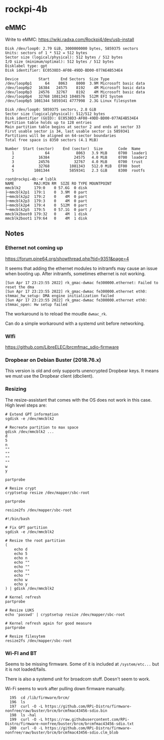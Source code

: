 # rockpi-4b

## eMMC

Write to eMMC: https://wiki.radxa.com/Rockpi4/dev/usb-install

```
Disk /dev/loop0: 2.79 GiB, 3000000000 bytes, 5859375 sectors
Units: sectors of 1 * 512 = 512 bytes
Sector size (logical/physical): 512 bytes / 512 bytes
I/O size (minimum/optimal): 512 bytes / 512 bytes
Disklabel type: gpt
Disk identifier: EC0538D3-AF08-49DD-BD00-077AE4B534E4

Device         Start     End Sectors  Size Type
/dev/loop0p1      64    8063    8000  3.9M Microsoft basic data
/dev/loop0p2   16384   24575    8192    4M Microsoft basic data
/dev/loop0p3   24576   32767    8192    4M Microsoft basic data
/dev/loop0p4   32768 1081343 1048576  512M EFI System
/dev/loop0p5 1081344 5859341 4777998  2.3G Linux filesystem
```

```
Disk /dev/loop0: 5859375 sectors, 2.8 GiB
Sector size (logical/physical): 512/512 bytes
Disk identifier (GUID): EC0538D3-AF08-49DD-BD00-077AE4B534E4
Partition table holds up to 128 entries
Main partition table begins at sector 2 and ends at sector 33
First usable sector is 34, last usable sector is 5859341
Partitions will be aligned on 64-sector boundaries
Total free space is 8350 sectors (4.1 MiB)

Number  Start (sector)    End (sector)  Size       Code  Name
   1              64            8063   3.9 MiB     0700  loader1
   2           16384           24575   4.0 MiB     0700  loader2
   3           24576           32767   4.0 MiB     0700  trust
   4           32768         1081343   512.0 MiB   EF00  boot
   5         1081344         5859341   2.3 GiB     8300  rootfs
```

```
root@rockpi-4b:~# lsblk
NAME         MAJ:MIN RM  SIZE RO TYPE MOUNTPOINT
mmcblk2      179:0    0 57.6G  0 disk
├─mmcblk2p1  179:1    0  3.9M  0 part
├─mmcblk2p2  179:2    0    4M  0 part
├─mmcblk2p3  179:3    0    4M  0 part
├─mmcblk2p4  179:4    0  512M  0 part
└─mmcblk2p5  179:5    0 57.1G  0 part /
mmcblk2boot0 179:32   0    4M  1 disk
mmcblk2boot1 179:64   0    4M  1 disk
```

## Notes

### Ethernet not coming up

https://forum.pine64.org/showthread.php?tid=9351&page=4

It seems that adding the ethernet modules to initramfs may cause an issue when booting up. After initramfs, sometimes
ethernet is not working.

```
[Sun Apr 17 23:23:55 2022] rk_gmac-dwmac fe300000.ethernet: Failed to reset the dma
[Sun Apr 17 23:23:55 2022] rk_gmac-dwmac fe300000.ethernet eth0: stmmac_hw_setup: DMA engine initialization failed
[Sun Apr 17 23:23:55 2022] rk_gmac-dwmac fe300000.ethernet eth0: stmmac_open: Hw setup failed
```

The workaround is to reload the moudle `dwmac_rk`.

Can do a simple workaround with a systemd unit before networking.

### WIfi

https://github.com/LibreELEC/brcmfmac_sdio-firmware

### Dropbear on Debian Buster (2018.76.x)

This version is old and only supports unencrypted Dropbear keys. It means we must use the Dropbear client (dbclient).

### Resizing

The resize-assistant that comes with the OS does not work in this case. High level steps are:

```
# Extend GPT information
sgdisk -e /dev/mmcblk2

# Recreate partition to max space
gdisk /dev/mmcblk2 ...
d
5
n
""
""
""
""
w
y

partprobe

# Resize crypt
cryptsetup resize /dev/mapper/sbc-root

partprobe

resize2fs /dev/mapper/sbc-root
```


```
#!/bin/bash

# Fix GPT partition
sgdisk -e /dev/mmcblk2

# Resize the root partition
(
    echo d
    echo 5
    echo n
    echo ""
    echo ""
    echo ""
    echo ""
    echo w
    echo y
) | gdisk /dev/mmcblk2

# Kernel refresh
partprobe

# Resize LUKS
echo 'passwd' | cryptsetup resize /dev/mapper/sbc-root

# Kernel refresh again for good measure
partprobe

# Resize filesytem
resize2fs /dev/mapper/sbc-root
```

### Wi-FI and BT

Seems to be missing firmware. Some of it is included at `/system/etc...` but it is not loaded/fails.

There is also a systemd unit for broadcom stuff. Doesn't seem to work.

Wi-Fi seems to work after pulling down firmware manually.

```
  195  cd /lib/firmware/brcm/
  196  ls
  197  curl -O -L https://github.com/RPi-Distro/firmware-nonfree/raw/buster/brcm/brcmfmac43456-sdio.bin
  198  ls -hal
  199  curl -O -L https://raw.githubusercontent.com/RPi-Distro/firmware-nonfree/buster/brcm/brcmfmac43456-sdio.txt
  200  curl -O -L https://github.com/RPi-Distro/firmware-nonfree/raw/buster/brcm/brcmfmac43456-sdio.clm_blob
```
